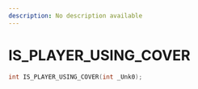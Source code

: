 ```yaml
---
description: No description available 
---
```


# IS_PLAYER_USING_COVER

```cpp
int IS_PLAYER_USING_COVER(int _Unk0);
```